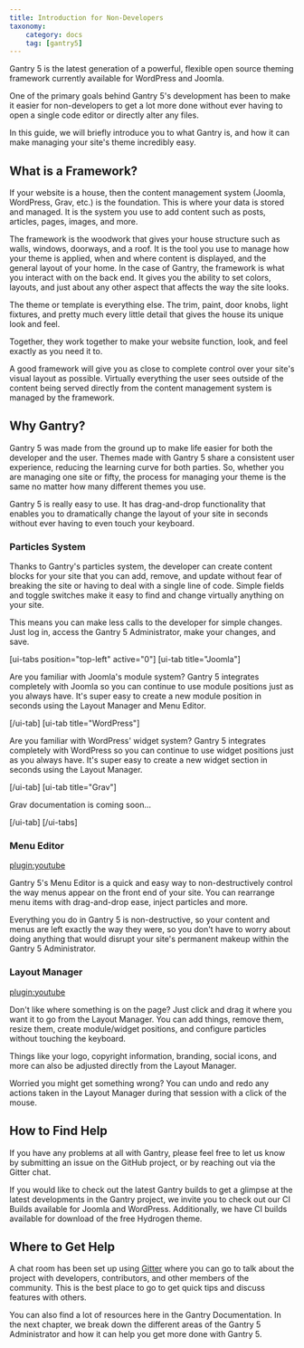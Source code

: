 ```yaml
---
title: Introduction for Non-Developers
taxonomy:
    category: docs
    tag: [gantry5]
---
```


Gantry 5 is the latest generation of a powerful, flexible open source theming framework currently available for WordPress and Joomla. 

One of the primary goals behind Gantry 5's development has been to make it easier for non-developers to get a lot more done without ever having to open a single code editor or directly alter any files.

In this guide, we will briefly introduce you to what Gantry is, and how it can make managing your site's theme incredibly easy.

## What is a Framework?

If your website is a house, then the content management system (Joomla, WordPress, Grav, etc.) is the foundation. This is where your data is stored and managed. It is the system you use to add content such as posts, articles, pages, images, and more.

The framework is the woodwork that gives your house structure such as walls, windows, doorways, and a roof. It is the tool you use to manage how your theme is applied, when and where content is displayed, and the general layout of your home. In the case of Gantry, the framework is what you interact with on the back end. It gives you the ability to set colors, layouts, and just about any other aspect that affects the way the site looks.

The theme or template is everything else. The trim, paint, door knobs, light fixtures, and pretty much every little detail that gives the house its unique look and feel.

Together, they work together to make your website function, look, and feel exactly as you need it to.

A good framework will give you as close to complete control over your site's visual layout as possible. Virtually everything the user sees outside of the content being served directly from the content management system is managed by the framework.

## Why Gantry?

Gantry 5 was made from the ground up to make life easier for both the developer and the user. Themes made with Gantry 5 share a consistent user experience, reducing the learning curve for both parties. So, whether you are managing one site or fifty, the process for managing your theme is the same no matter how many different themes you use.

Gantry 5 is really easy to use. It has drag-and-drop functionality that enables you to dramatically change the layout of your site in seconds without ever having to even touch your keyboard.

### Particles System

Thanks to Gantry's particles system, the developer can create content blocks for your site that you can add, remove, and update without fear of breaking the site or having to deal with a single line of code. Simple fields and toggle switches make it easy to find and change virtually anything on your site.

This means you can make less calls to the developer for simple changes. Just log in, access the Gantry 5 Administrator, make your changes, and save.

[ui-tabs position="top-left" active="0"]
[ui-tab title="Joomla"]

Are you familiar with Joomla's module system? Gantry 5 integrates completely with Joomla so you can continue to use module positions just as you always have. It's super easy to create a new module position in seconds using the Layout Manager and Menu Editor.

[/ui-tab]
[ui-tab title="WordPress"]

Are you familiar with WordPress' widget system? Gantry 5 integrates completely with WordPress so you can continue to use widget positions just as you always have. It's super easy to create a new widget section in seconds using the Layout Manager.

[/ui-tab]
[ui-tab title="Grav"]

Grav documentation is coming soon...

[/ui-tab]
[/ui-tabs]

### Menu Editor

[plugin:youtube](https://www.youtube.com/watch?v=Ny0KgUz5JH8)

Gantry 5's Menu Editor is a quick and easy way to non-destructively control the way menus appear on the front end of your site. You can rearrange menu items with drag-and-drop ease, inject particles and more.

Everything you do in Gantry 5 is non-destructive, so your content and menus are left exactly the way they were, so you don't have to worry about doing anything that would disrupt your site's permanent makeup within the Gantry 5 Administrator. 

### Layout Manager

[plugin:youtube](https://www.youtube.com/watch?v=DN_U_W7LT_c)

Don't like where something is on the page? Just click and drag it where you want it to go from the Layout Manager. You can add things, remove them, resize them, create module/widget positions, and configure particles without touching the keyboard. 

Things like your logo, copyright information, branding, social icons, and more can also be adjusted directly from the Layout Manager. 

Worried you might get something wrong? You can undo and redo any actions taken in the Layout Manager during that session with a click of the mouse.

## How to Find Help

If you have any problems at all with Gantry, please feel free to let us know by submitting an issue on the GitHub project, or by reaching out via the Gitter chat.

If you would like to check out the latest Gantry builds to get a glimpse at the latest developments in the Gantry project, we invite you to check out our CI Builds available for Joomla and WordPress. Additionally, we have CI builds available for download of the free Hydrogen theme.

## Where to Get Help

A chat room has been set up using [Gitter](https://gitter.im/gantry/gantry5) where you can go to talk about the project with developers, contributors, and other members of the community. This is the best place to go to get quick tips and discuss features with others.

You can also find a lot of resources here in the Gantry Documentation. In the next chapter, we break down the different areas of the Gantry 5 Administrator and how it can help you get more done with Gantry 5.